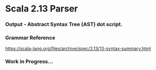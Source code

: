 # Scala 2.13 Parser
### Output - Abstract Syntax Tree (AST) dot script.

### Grammar Reference
https://scala-lang.org/files/archive/spec/2.13/13-syntax-summary.html

### Work in Progress...


